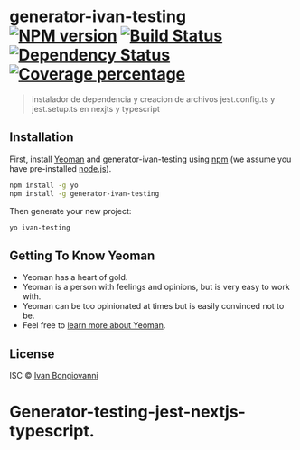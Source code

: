 # generator-ivan-testing [![NPM version][npm-image]][npm-url] [![Build Status][travis-image]][travis-url] [![Dependency Status][daviddm-image]][daviddm-url] [![Coverage percentage][coveralls-image]][coveralls-url]

> instalador de dependencia y creacion de archivos jest.config.ts y jest.setup.ts  en nexjts y typescript

## Installation

First, install [Yeoman](http://yeoman.io) and generator-ivan-testing using [npm](https://www.npmjs.com/) (we assume you have pre-installed [node.js](https://nodejs.org/)).

```bash
npm install -g yo
npm install -g generator-ivan-testing
```

Then generate your new project:

```bash
yo ivan-testing
```

## Getting To Know Yeoman

- Yeoman has a heart of gold.
- Yeoman is a person with feelings and opinions, but is very easy to work with.
- Yeoman can be too opinionated at times but is easily convinced not to be.
- Feel free to [learn more about Yeoman](http://yeoman.io/).

## License

ISC © [Ivan Bongiovanni]()

[npm-image]: https://badge.fury.io/js/generator-ivan-testing.svg
[npm-url]: https://npmjs.org/package/generator-ivan-testing
[travis-image]: https://travis-ci.com/ivan2214/generator-ivan-testing.svg?branch=master
[travis-url]: https://travis-ci.com/ivan2214/generator-ivan-testing
[daviddm-image]: https://david-dm.org/ivan2214/generator-ivan-testing.svg?theme=shields.io
[daviddm-url]: https://david-dm.org/ivan2214/generator-ivan-testing
[coveralls-image]: https://coveralls.io/repos/ivan2214/generator-ivan-testing/badge.svg
[coveralls-url]: https://coveralls.io/r/ivan2214/generator-ivan-testing

# Generator-testing-jest-nextjs-typescript.
